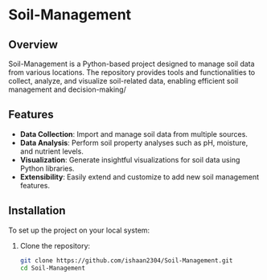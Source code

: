 # Soil-Management

## Overview
Soil-Management is a Python-based project designed to manage soil data from various locations. The repository provides tools and functionalities to collect, analyze, and visualize soil-related data, enabling efficient soil management and decision-making/

## Features
- **Data Collection**: Import and manage soil data from multiple sources.
- **Data Analysis**: Perform soil property analyses such as pH, moisture, and nutrient levels.
- **Visualization**: Generate insightful visualizations for soil data using Python libraries.
- **Extensibility**: Easily extend and customize to add new soil management features.

## Installation
To set up the project on your local system:

1. Clone the repository:
   ```bash
   git clone https://github.com/ishaan2304/Soil-Management.git
   cd Soil-Management
